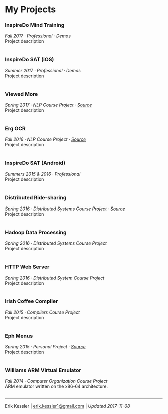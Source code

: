 # My Projects

### InspireDo Mind Training
*Fall 2017 · Professional · Demos*</br>
Project description
</br>
</br>

### InspireDo SAT (iOS)
*Summer 2017 · Professional · Demos*</br>
Project description
</br>
</br>

### Viewed More
*Spring 2017 · NLP Course Project · [Source](https://github.com/erikkessler1/viewed-more)*</br>
Project description
</br>
</br>

### Erg OCR
*Fall 2016 · NLP Course Project · [Source](https://github.com/erikkessler1/erg-ocr)*</br>
Project description
</br>
</br>

### InspireDo SAT (Android)
*Summers 2015 & 2016 · Professional*</br>
Project description
</br>
</br>

### Distributed Ride-sharing
*Spring 2016 · Distributed Systems Course Project · [Source](https://github.com/erikkessler1/distributed-ridesharing)*</br>
Project description
</br>
</br>

### Hadoop Data Processing
*Spring 2016 · Distributed Systems Course Project*</br>
Project description
</br>
</br>

### HTTP Web Server
*Spring 2016 · Distributed System Course Project*</br>
Project description
</br>
</br>

### Irish Coffee Compiler
*Fall 2015 · Compilers Course Project*</br>
Project description
</br>
</br>

### Eph Menus
*Spring 2015 · Personal Project · [Source](https://github.com/erikkessler1/williams-menus)*</br>
Project description
</br>
</br>

### Williams ARM Virtual Emulator
*Fall 2014 · Computer Organization Course Project*</br>
ARM emulator written on the x86-64 architecture.
</br>
</br>

---
Erik Kessler | erik.kessler1@gmail.com | *Updated 2017-11-08*

